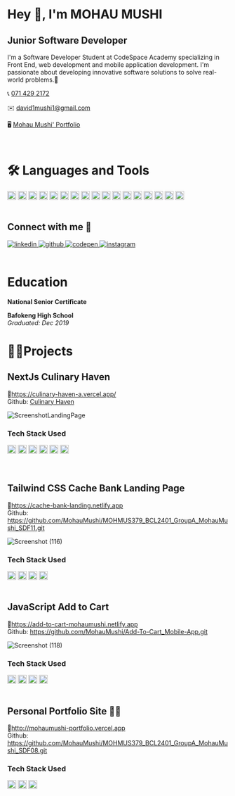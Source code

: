 # Hey 👋, I'm MOHAU MUSHI

## Junior Software Developer

I'm a Software Developer Student at CodeSpace Academy specializing in Front End, web development and mobile application development. I'm passionate about developing innovative software solutions to solve real-world problems.🚀


📞 <a  target="_blank" href="tel:+27714292172">071 429 2172</a>  <br>

✉️ <a  target="_blank" href="mailto:david1mushi1@gmail.com">david1mushi1@gmail.com</a> <br>

🖥️ <a  target="_blank" href="https://mohaumushiportfolio.vercel.app/">Mohau Mushi' Portfolio</a> 

<br>

# 🛠️ Languages and Tools
<div align="left"> 
<img src="https://skillicons.dev/icons?i=github" height="20" alt="github logo"  />
<img src="https://skillicons.dev/icons?i=css" height="20" alt="css logo"  />
<img src="https://skillicons.dev/icons?i=html" height="20" alt="html logo"  />
<img src="https://skillicons.dev/icons?i=javascript" height="20" alt="javascript logo"  />
<img src="https://skillicons.dev/icons?i=typescript" height="20" alt="typescript logo"  />
<img src="https://skillicons.dev/icons?i=react" height="20" alt="react logo">
<img src="https://skillicons.dev/icons?i=bootstrap" height="20" alt="bootstrap logo">
<img src="https://skillicons.dev/icons?i=tailwind" height="20" alt="tailwindcss logo">
<img src="https://skillicons.dev/icons?i=mui" height="20" alt="mui logo">
<img src="https://skillicons.dev/icons?i=styledcomponents" height="20" alt="styled components logo">
<img src="https://skillicons.dev/icons?i=vue" height="20" alt="vuejs logo">
<img src="https://skillicons.dev/icons?i=nodejs" height="20" alt="nodejs logo">
<img src="https://skillicons.dev/icons?i=git" height="20" alt="git logo">
<img src="https://skillicons.dev/icons?i=mongodb" height="20" alt="mongodb logo">
<img src="https://skillicons.dev/icons?i=nextjs" height="20" alt="nextjs logo">
<img src="https://skillicons.dev/icons?i=firebase" height="20" alt="firebase logo">
<img src="https://skillicons.dev/icons?i=express" height="20" alt="expressjs logo">
</div>

</td><td valign="top" width="33%">

</td><td valign="top" width="33%">
<br>
  
## Connect with me 🤝 
<div align="left">

<a href="https://linkedin.com/in/mohau-mushi-894435253" target="_blank">
<img src=https://img.shields.io/badge/linkedin-%231E77B5.svg?&style=for-the-badge&logo=linkedin&logoColor=white alt=linkedin style="margin-bottom: 5px;" />
</a>
<a href="https://github.com/MohauMushi" target="_blank">
<img src=https://img.shields.io/badge/github-%2324292e.svg?&style=for-the-badge&logo=github&logoColor=white alt=github style="margin-bottom: 5px;" />
</a>
<a href="https://codepen.com/mohaumushi" target="_blank">
<img src=https://img.shields.io/badge/codepen-%23131417.svg?&style=for-the-badge&logo=codepen&logoColor=white alt=codepen style="margin-bottom: 5px;" />
</a>
<a href="https://instagram.com/_moha.u" target="_blank">
<img src=https://img.shields.io/badge/instagram-%23000000.svg?&style=for-the-badge&logo=instagram&logoColor=white alt=instagram style="margin-bottom: 5px;" />
</a>  
</div>  
  

<br/> 

# Education
**National Senior Certificate** <br>

**Bafokeng High School** <br>
*Graduated: Dec 2019* 
  

# 👨‍🎓Projects

## NextJs Culinary Haven
 🔗https://culinary-haven-a.vercel.app/ <br>
 Github: [Culinary Haven](https://github.com/zacharyschroder/ASE-GROUPA)
 
![ScreenshotLandingPage](https://github.com/user-attachments/assets/6bcec37e-c22e-4470-950a-d84ed6055421)


### Tech Stack Used
<div align="left">  
<img src="https://skillicons.dev/icons?i=nextjs" height="20" alt="nextjs logo">
<img src="https://skillicons.dev/icons?i=react" height="20" alt="react logo">
<img src="https://skillicons.dev/icons?i=tailwind" height="20" alt="tailwindcss logo">
<img src="https://skillicons.dev/icons?i=nodejs" height="20" alt="nodejs logo">
<img src="https://skillicons.dev/icons?i=express" height="20" alt="expressjs logo">
<img src="https://skillicons.dev/icons?i=mongodb" height="20" alt="mongodb logo">
</div>

<br>

<br>

## Tailwind CSS Cache Bank Landing Page
 🔗https://cache-bank-landing.netlify.app <br>
 Github: https://github.com/MohauMushi/MOHMUS379_BCL2401_GroupA_MohauMushi_SDF11.git
 
![Screenshot (116)](https://github.com/MohauMushi/MohauMushi/assets/156682852/705a4a3e-ae78-4600-a8c3-723b21c36a1a)

### Tech Stack Used
<div align="left">  
<img src="https://skillicons.dev/icons?i=html" height="20" alt="html logo"  />
<img src="https://skillicons.dev/icons?i=javascript" height="20" alt="javascript logo"  />
<img src="https://skillicons.dev/icons?i=tailwind" height="20" alt="tailwindcss logo">
<img src="https://skillicons.dev/icons?i=css" height="20" alt="css logo"  />
</div>

<br>

## JavaScript Add to Cart
 🔗https://add-to-cart-mohaumushi.netlify.app <br>
 Github: https://github.com/MohauMushi/Add-To-Cart_Mobile-App.git
 
![Screenshot (118)](https://github.com/MohauMushi/MohauMushi/assets/156682852/3ac40e42-a74e-4683-9b0a-2f7888ce4682)
### Tech Stack Used
<div align="left">  
<img src="https://skillicons.dev/icons?i=html" height="20" alt="html logo"  />
<img src="https://skillicons.dev/icons?i=javascript" height="20" alt="javascript logo"  />
<img src="https://skillicons.dev/icons?i=css" height="20" alt="css logo"  />
<img src="https://skillicons.dev/icons?i=firebase" height="20" alt="firebase logo">

</div>

<br>

## Personal Portfolio Site 🙋‍♂️
🔗http://mohaumushi-portfolio.vercel.app <br>
Github: https://github.com/MohauMushi/MOHMUS379_BCL2401_GroupA_MohauMushi_SDF08.git

### Tech Stack Used
<div align="left">  
<img src="https://skillicons.dev/icons?i=css" height="20" alt="css logo"  />
<img src="https://skillicons.dev/icons?i=html" height="20" alt="html logo"  />
<img src="https://skillicons.dev/icons?i=javascript" height="20" alt="javascript logo"  />
</div>
</td><td valign="top" width="33%">


